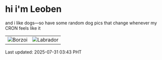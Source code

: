 # hi i'm Leoben

and i like dogs—so have some random dog pics that change whenever my CRON feels like it

|  |  |
|--------|----------|
| ![Borzoi](https://random-dog-vercel.vercel.app/api/random-borzoi?v=1753904630) | ![Labrador](https://random-dog-vercel.vercel.app/api/random-labrador?v=1753904630) |

Last updated: 2025-07-31 03:43 PHT
